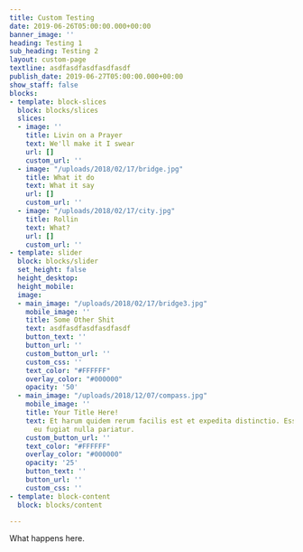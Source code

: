 ```yaml
---
title: Custom Testing
date: 2019-06-26T05:00:00.000+00:00
banner_image: ''
heading: Testing 1
sub_heading: Testing 2
layout: custom-page
textline: asdfasdfasdfasdfasdf
publish_date: 2019-06-27T05:00:00.000+00:00
show_staff: false
blocks:
- template: block-slices
  block: blocks/slices
  slices:
  - image: ''
    title: Livin on a Prayer
    text: We'll make it I swear
    url: []
    custom_url: ''
  - image: "/uploads/2018/02/17/bridge.jpg"
    title: What it do
    text: What it say
    url: []
    custom_url: ''
  - image: "/uploads/2018/02/17/city.jpg"
    title: Rollin
    text: What?
    url: []
    custom_url: ''
- template: slider
  block: blocks/slider
  set_height: false
  height_desktop: 
  height_mobile: 
  image:
  - main_image: "/uploads/2018/02/17/bridge3.jpg"
    mobile_image: ''
    title: Some Other Shit
    text: asdfasdfasdfasdfasdf
    button_text: ''
    button_url: ''
    custom_button_url: ''
    custom_css: ''
    text_color: "#FFFFFF"
    overlay_color: "#000000"
    opacity: '50'
  - main_image: "/uploads/2018/12/07/compass.jpg"
    mobile_image: ''
    title: Your Title Here!
    text: Et harum quidem rerum facilis est et expedita distinctio. Esse cillum dolore
      eu fugiat nulla pariatur.
    custom_button_url: ''
    text_color: "#FFFFFF"
    overlay_color: "#000000"
    opacity: '25'
    button_text: ''
    button_url: ''
    custom_css: ''
- template: block-content
  block: blocks/content

---
```

What happens here.
